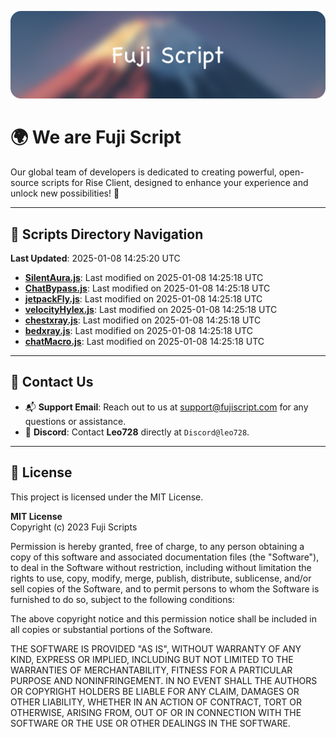 ![Banner](.github/b.webp)

# 🌍 **We are Fuji Script**

Our global team of developers is dedicated to creating powerful, open-source scripts for Rise Client, designed to enhance your experience and unlock new possibilities! 🌟

---
<!-- SCRIPTS_NAVIGATION_START -->
## 📂 **Scripts Directory Navigation**

**Last Updated**: 2025-01-08 14:25:20 UTC

- **[SilentAura.js](scripts/SilentAura.js)**: Last modified on 2025-01-08 14:25:18 UTC
- **[ChatBypass.js](scripts/ChatBypass.js)**: Last modified on 2025-01-08 14:25:18 UTC
- **[jetpackFly.js](scripts/jetpackFly.js)**: Last modified on 2025-01-08 14:25:18 UTC
- **[velocityHylex.js](scripts/velocityHylex.js)**: Last modified on 2025-01-08 14:25:18 UTC
- **[chestxray.js](scripts/chestxray.js)**: Last modified on 2025-01-08 14:25:18 UTC
- **[bedxray.js](scripts/bedxray.js)**: Last modified on 2025-01-08 14:25:18 UTC
- **[chatMacro.js](scripts/chatMacro.js)**: Last modified on 2025-01-08 14:25:18 UTC

<!-- SCRIPTS_NAVIGATION_END -->

---

## 💬 **Contact Us**  
- 📬 **Support Email**: Reach out to us at [support@fujiscript.com](mailto:support@fujiscript.com) for any questions or assistance.  
- 💬 **Discord**: Contact **Leo728** directly at `Discord@leo728`.

---

## 📜 **License**

This project is licensed under the MIT License.  

**MIT License**  
Copyright (c) 2023 Fuji Scripts  

Permission is hereby granted, free of charge, to any person obtaining a copy of this software and associated documentation files (the "Software"), to deal in the Software without restriction, including without limitation the rights to use, copy, modify, merge, publish, distribute, sublicense, and/or sell copies of the Software, and to permit persons to whom the Software is furnished to do so, subject to the following conditions:  

The above copyright notice and this permission notice shall be included in all copies or substantial portions of the Software.  

THE SOFTWARE IS PROVIDED "AS IS", WITHOUT WARRANTY OF ANY KIND, EXPRESS OR IMPLIED, INCLUDING BUT NOT LIMITED TO THE WARRANTIES OF MERCHANTABILITY, FITNESS FOR A PARTICULAR PURPOSE AND NONINFRINGEMENT. IN NO EVENT SHALL THE AUTHORS OR COPYRIGHT HOLDERS BE LIABLE FOR ANY CLAIM, DAMAGES OR OTHER LIABILITY, WHETHER IN AN ACTION OF CONTRACT, TORT OR OTHERWISE, ARISING FROM, OUT OF OR IN CONNECTION WITH THE SOFTWARE OR THE USE OR OTHER DEALINGS IN THE SOFTWARE.  
